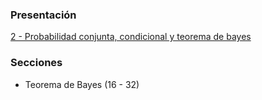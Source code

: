 ### Presentación

[2 - Probabilidad conjunta, condicional y teorema de bayes](https://www.overleaf.com/project/5c37650b3d7cdc5c90609d96)

### Secciones
- Teorema de Bayes (16 - 32)